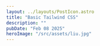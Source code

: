 ```yaml
---
layout: ../layouts/PostIcon.astro
title: "Basic Tailwind CSS"
description: ""
pubDate: "Feb 08 2025"
heroImage: "/src/assets/liu.jpg"
---
```

